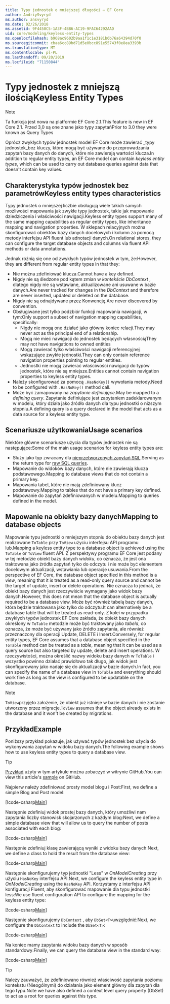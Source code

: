 ```yaml
---
title: Typy jednostek o mniejszej długości — EF Core
author: AndriySvyryd
ms.author: ansvyryd
ms.date: 02/26/2018
ms.assetid: 9F4450C5-1A3F-4BB6-AC19-9FAC64292AAD
uid: core/modeling/keyless-entity-types
ms.openlocfilehash: b968ac9602b9aa1f1c1e3181b6b76a64394d70f0
ms.sourcegitcommit: cbaa6cc89bd71d5e0bcc891e55743f0e8ea3393b
ms.translationtype: MT
ms.contentlocale: pl-PL
ms.lasthandoff: 09/20/2019
ms.locfileid: "71150844"
---
```

# <a name="keyless-entity-types"></a><span data-ttu-id="1b7d0-102">Typy jednostek z mniejszą ilością</span><span class="sxs-lookup"><span data-stu-id="1b7d0-102">Keyless Entity Types</span></span>
> [!NOTE]
> <span data-ttu-id="1b7d0-103">Ta funkcja jest nowa na platformie EF Core 2.1.</span><span class="sxs-lookup"><span data-stu-id="1b7d0-103">This feature is new in EF Core 2.1.</span></span> <span data-ttu-id="1b7d0-104">Przed 3,0 są one znane jako typy zapytań</span><span class="sxs-lookup"><span data-stu-id="1b7d0-104">Prior to 3.0 they were known as Query Types</span></span>

<span data-ttu-id="1b7d0-105">Oprócz zwykłych typów jednostek model EF Core może zawierać _typy jednostek_bez kluczy, które mogą być używane do przeprowadzania zapytań bazy danych do danych, które nie zawierają wartości klucza.</span><span class="sxs-lookup"><span data-stu-id="1b7d0-105">In addition to regular entity types, an EF Core model can contain _keyless entity types_, which can be used to carry out database queries against data that doesn't contain key values.</span></span>

## <a name="keyless-entity-types-characteristics"></a><span data-ttu-id="1b7d0-106">Charakterystyka typów jednostek bez parametrów</span><span class="sxs-lookup"><span data-stu-id="1b7d0-106">Keyless entity types characteristics</span></span>

<span data-ttu-id="1b7d0-107">Typy jednostek o mniejszej liczbie obsługują wiele takich samych możliwości mapowania jak zwykłe typy jednostek, takie jak mapowanie dziedziczenia i właściwości nawigacji.</span><span class="sxs-lookup"><span data-stu-id="1b7d0-107">Keyless entity types support many of the same mapping capabilities as regular entity types, like inheritance mapping and navigation properties.</span></span> <span data-ttu-id="1b7d0-108">W sklepach relacyjnych można skonfigurować obiektów bazy danych docelowych i kolumn za pomocą metody interfejsu API fluent lub adnotacji danych.</span><span class="sxs-lookup"><span data-stu-id="1b7d0-108">On relational stores, they can configure the target database objects and columns via fluent API methods or data annotations.</span></span>

<span data-ttu-id="1b7d0-109">Jednak różnią się one od zwykłych typów jednostek w tym, że:</span><span class="sxs-lookup"><span data-stu-id="1b7d0-109">However, they are different from regular entity types in that they:</span></span>

- <span data-ttu-id="1b7d0-110">Nie można zdefiniować klucza.</span><span class="sxs-lookup"><span data-stu-id="1b7d0-110">Cannot have a key defined.</span></span>
- <span data-ttu-id="1b7d0-111">Nigdy nie są śledzone pod kątem zmian w _kontekście DbContext_ , dlatego nigdy nie są wstawiane, aktualizowane ani usuwane w bazie danych.</span><span class="sxs-lookup"><span data-stu-id="1b7d0-111">Are never tracked for changes in the _DbContext_ and therefore are never inserted, updated or deleted on the database.</span></span>
- <span data-ttu-id="1b7d0-112">Nigdy nie są odnajdywane przez Konwencję.</span><span class="sxs-lookup"><span data-stu-id="1b7d0-112">Are never discovered by convention.</span></span>
- <span data-ttu-id="1b7d0-113">Obsługiwane jest tylko podzbiór funkcji mapowania nawigacji, w tym:</span><span class="sxs-lookup"><span data-stu-id="1b7d0-113">Only support a subset of navigation mapping capabilities, specifically:</span></span>
  - <span data-ttu-id="1b7d0-114">Nigdy nie mogą one działać jako główny koniec relacji.</span><span class="sxs-lookup"><span data-stu-id="1b7d0-114">They may never act as the principal end of a relationship.</span></span>
  - <span data-ttu-id="1b7d0-115">Mogą nie mieć nawigacji do jednostek będących własnością</span><span class="sxs-lookup"><span data-stu-id="1b7d0-115">They may not have navigations to owned entities</span></span>
  - <span data-ttu-id="1b7d0-116">Mogą zawierać tylko właściwości nawigacji referencyjnej wskazujące zwykłe jednostki.</span><span class="sxs-lookup"><span data-stu-id="1b7d0-116">They can only contain reference navigation properties pointing to regular entities.</span></span>
  - <span data-ttu-id="1b7d0-117">Jednostki nie mogą zawierać właściwości nawigacji do typów jednostek, które nie są mniejsze.</span><span class="sxs-lookup"><span data-stu-id="1b7d0-117">Entities cannot contain navigation properties to keyless entity types.</span></span>
- <span data-ttu-id="1b7d0-118">Należy skonfigurować za pomocą `.HasNoKey()` wywołania metody.</span><span class="sxs-lookup"><span data-stu-id="1b7d0-118">Need to be configured with `.HasNoKey()` method call.</span></span>
- <span data-ttu-id="1b7d0-119">Może być zamapowany na _zapytanie definiujące_.</span><span class="sxs-lookup"><span data-stu-id="1b7d0-119">May be mapped to a _defining query_.</span></span> <span data-ttu-id="1b7d0-120">Zapytanie definiujące jest zapytaniem zadeklarowanym w modelu, który działa jako źródło danych dla typu jednostki o niższym stopniu.</span><span class="sxs-lookup"><span data-stu-id="1b7d0-120">A defining query is a query declared in the model that acts as a data source for a keyless entity type.</span></span>

## <a name="usage-scenarios"></a><span data-ttu-id="1b7d0-121">Scenariusze użytkowania</span><span class="sxs-lookup"><span data-stu-id="1b7d0-121">Usage scenarios</span></span>

<span data-ttu-id="1b7d0-122">Niektóre główne scenariusze użycia dla typów jednostek nie są następujące:</span><span class="sxs-lookup"><span data-stu-id="1b7d0-122">Some of the main usage scenarios for keyless entity types are:</span></span>

- <span data-ttu-id="1b7d0-123">Służy jako typ zwracany dla [nieprzetworzonych zapytań SQL](xref:core/querying/raw-sql).</span><span class="sxs-lookup"><span data-stu-id="1b7d0-123">Serving as the return type for [raw SQL queries](xref:core/querying/raw-sql).</span></span>
- <span data-ttu-id="1b7d0-124">Mapowanie do widoków bazy danych, które nie zawierają klucza podstawowego.</span><span class="sxs-lookup"><span data-stu-id="1b7d0-124">Mapping to database views that do not contain a primary key.</span></span>
- <span data-ttu-id="1b7d0-125">Mapowania tabel, które nie mają zdefiniowany klucz podstawowy.</span><span class="sxs-lookup"><span data-stu-id="1b7d0-125">Mapping to tables that do not have a primary key defined.</span></span>
- <span data-ttu-id="1b7d0-126">Mapowanie do zapytań zdefiniowanych w modelu.</span><span class="sxs-lookup"><span data-stu-id="1b7d0-126">Mapping to queries defined in the model.</span></span>

## <a name="mapping-to-database-objects"></a><span data-ttu-id="1b7d0-127">Mapowanie na obiekty bazy danych</span><span class="sxs-lookup"><span data-stu-id="1b7d0-127">Mapping to database objects</span></span>

<span data-ttu-id="1b7d0-128">Mapowanie typu jednostki o mniejszym stopniu do obiektu bazy danych jest realizowane `ToTable` przy `ToView` użyciu interfejsu API programu lub.</span><span class="sxs-lookup"><span data-stu-id="1b7d0-128">Mapping a keyless entity type to a database object is achieved using the `ToTable` or `ToView` fluent API.</span></span> <span data-ttu-id="1b7d0-129">Z perspektywy programu EF Core jest podany w tej metodzie obiekt bazy danych _widoku_, co oznacza, że jest ona traktowana jako źródła zapytań tylko do odczytu i nie może być elementem docelowym aktualizacji, wstawiania lub operacje usuwania.</span><span class="sxs-lookup"><span data-stu-id="1b7d0-129">From the perspective of EF Core, the database object specified in this method is a _view_, meaning that it is treated as a read-only query source and cannot be the target of update, insert or delete operations.</span></span> <span data-ttu-id="1b7d0-130">Nie oznacza to jednak, że obiekt bazy danych jest rzeczywiście wymagany jako widok bazy danych.</span><span class="sxs-lookup"><span data-stu-id="1b7d0-130">However, this does not mean that the database object is actually required to be a database view.</span></span> <span data-ttu-id="1b7d0-131">Może być również tabelą bazy danych, która będzie traktowana jako tylko do odczytu.</span><span class="sxs-lookup"><span data-stu-id="1b7d0-131">It can alternatively be a database table that will be treated as read-only.</span></span> <span data-ttu-id="1b7d0-132">Z kolei w przypadku zwykłych typów jednostek EF Core zakłada, że obiekt bazy danych określony w `ToTable` metodzie może być traktowany jako _tabela_, co oznacza, że może być używany jako źródło zapytania, ale również przeznaczony dla operacji Update, DELETE i Insert.</span><span class="sxs-lookup"><span data-stu-id="1b7d0-132">Conversely, for regular entity types, EF Core assumes that a database object specified in the `ToTable` method can be treated as a _table_, meaning that it can be used as a query source but also targeted by update, delete and insert operations.</span></span> <span data-ttu-id="1b7d0-133">W rzeczywistości, można określić nazwy widoku bazy danych w `ToTable` i wszystko powinno działać prawidłowo tak długo, jak widok jest skonfigurowany jako nadaje się do aktualizacji w bazie danych.</span><span class="sxs-lookup"><span data-stu-id="1b7d0-133">In fact, you can specify the name of a database view in `ToTable` and everything should work fine as long as the view is configured to be updatable on the database.</span></span>

> [!NOTE]
> <span data-ttu-id="1b7d0-134">`ToView`przyjęto założenie, że obiekt już istnieje w bazie danych i nie zostanie utworzony przez migracje.</span><span class="sxs-lookup"><span data-stu-id="1b7d0-134">`ToView` assumes that the object already exists in the database and it won't be created by migrations.</span></span>

## <a name="example"></a><span data-ttu-id="1b7d0-135">Przykład</span><span class="sxs-lookup"><span data-stu-id="1b7d0-135">Example</span></span>

<span data-ttu-id="1b7d0-136">Poniższy przykład pokazuje, jak używać typów jednostek bez użycia do wykonywania zapytań w widoku bazy danych.</span><span class="sxs-lookup"><span data-stu-id="1b7d0-136">The following example shows how to use keyless entity types to query a database view.</span></span>

> [!TIP]
> <span data-ttu-id="1b7d0-137">[Przykład](https://github.com/aspnet/EntityFramework.Docs/tree/master/samples/core/QueryTypes) użyty w tym artykule można zobaczyć w witrynie GitHub.</span><span class="sxs-lookup"><span data-stu-id="1b7d0-137">You can view this article's [sample](https://github.com/aspnet/EntityFramework.Docs/tree/master/samples/core/QueryTypes) on GitHub.</span></span>

<span data-ttu-id="1b7d0-138">Najpierw należy zdefiniować prosty model blogu i Post:</span><span class="sxs-lookup"><span data-stu-id="1b7d0-138">First, we define a simple Blog and Post model:</span></span>

[!code-csharp[Main](../../../samples/core/KeylessEntityTypes/Program.cs#Entities)]

<span data-ttu-id="1b7d0-139">Następnie zdefiniuj widok prostej bazy danych, który umożliwi nam zapytania liczby stanowisk skojarzonych z każdym blog:</span><span class="sxs-lookup"><span data-stu-id="1b7d0-139">Next, we define a simple database view that will allow us to query the number of posts associated with each blog:</span></span>

[!code-csharp[Main](../../../samples/core/KeylessEntityTypes/Program.cs#View)]

<span data-ttu-id="1b7d0-140">Następnie zdefiniuj klasę zawierającą wyniki z widoku bazy danych:</span><span class="sxs-lookup"><span data-stu-id="1b7d0-140">Next, we define a class to hold the result from the database view:</span></span>

[!code-csharp[Main](../../../samples/core/KeylessEntityTypes/Program.cs#KeylessEntityType)]

<span data-ttu-id="1b7d0-141">Następnie skonfigurujemy typ jednostki "Less" w _OnModelCreating_ przy użyciu `HasNoKey` interfejsu API.</span><span class="sxs-lookup"><span data-stu-id="1b7d0-141">Next, we configure the keyless entity type in _OnModelCreating_ using the `HasNoKey` API.</span></span>
<span data-ttu-id="1b7d0-142">Korzystamy z interfejsu API konfiguracji Fluent, aby skonfigurować mapowanie dla typu jednostki less:</span><span class="sxs-lookup"><span data-stu-id="1b7d0-142">We use fluent configuration API to configure the mapping for the keyless entity type:</span></span>

[!code-csharp[Main](../../../samples/core/KeylessEntityTypes/Program.cs#Configuration)]

<span data-ttu-id="1b7d0-143">Następnie skonfigurujemy `DbContext` , aby `DbSet<T>`uwzględnić:</span><span class="sxs-lookup"><span data-stu-id="1b7d0-143">Next, we configure the `DbContext` to include the `DbSet<T>`:</span></span>

[!code-csharp[Main](../../../samples/core/KeylessEntityTypes/Program.cs#DbSet)]

<span data-ttu-id="1b7d0-144">Na koniec mamy zapytania widoku bazy danych w sposób standardowy:</span><span class="sxs-lookup"><span data-stu-id="1b7d0-144">Finally, we can query the database view in the standard way:</span></span>

[!code-csharp[Main](../../../samples/core/KeylessEntityTypes/Program.cs#Query)]

> [!TIP]
> <span data-ttu-id="1b7d0-145">Należy zauważyć, że zdefiniowano również właściwość zapytania poziomu kontekstu (Nieogólnymi) do działania jako element główny dla zapytań dla tego typu.</span><span class="sxs-lookup"><span data-stu-id="1b7d0-145">Note we have also defined a context level query property (DbSet) to act as a root for queries against this type.</span></span>
